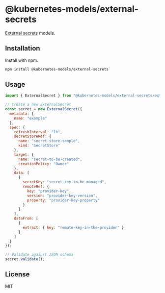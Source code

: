 # @kubernetes-models/external-secrets

[External secrets](https://external-secrets.io) models.

## Installation

Install with npm.

```sh
npm install @kubernetes-models/external-secrets
```

## Usage

```js
import { ExternalSecret } from "@kubernetes-models/external-secrets/external-secrets.io/v1beta1/ExternalSecret";

// Create a new ExternalSecret
const secret = new ExternalSecret({
  metadata: {
    name: "example"
  },
  spec: {
    refreshInterval: "1h",
    secretStoreRef: {
      name: "secret-store-sample",
      kind: "SecretStore"
    },
    target: {
      name: "secret-to-be-created",
      creationPolicy: "Owner"
    },
    data: [
      {
        secretKey: "secret-key-to-be-managed",
        remoteRef: {
          key: "provider-key",
          version: "provider-key-version",
          property: "provider-key-property"
        }
      }
    ],
    dataFrom: [
      {
        extract: { key: "remote-key-in-the-provider" }
      }
    ]
  }
});

// Validate against JSON schema
secret.validate();
```

## License

MIT
